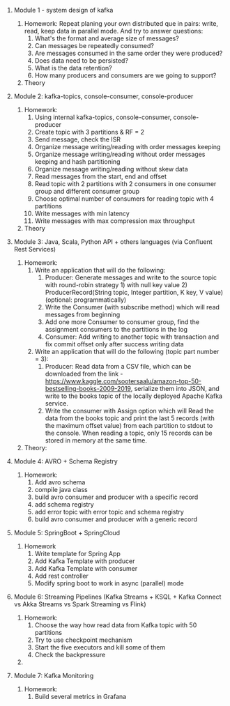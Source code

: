 1. Module 1 - system design of kafka
   1. Homework: Repeat planing your own distributed que in pairs: write, read, keep data in parallel mode. And try to answer questions:
      1. What's the format and average size of messages?
      2. Can messages be repeatedly consumed?
      3. Are messages consumed in the same order they were produced? 
      4. Does data need to be persisted? 
      5. What is the data retention? 
      6. How many producers and consumers are we going to support?
   2. Theory
2. Module 2: kafka-topics, console-consumer, console-producer
    1. Homework: 
       1. Using internal kafka-topics, console-consumer, console-producer
       2. Create topic with 3 partitions & RF = 2
       3. Send message, check the ISR
       4. Organize message writing/reading with order messages keeping
       5. Organize message writing/reading without order messages keeping and hash partitioning
       6. Organize message writing/reading without skew data
       7. Read messages from the start, end and offset
       8. Read topic with 2 partitions with 2 consumers in one consumer group and different consumer group
       9. Choose optimal number of consumers for reading topic with 4 partitions
       10. Write messages with min latency
       11. Write messages with max compression max throughput
    2. Theory

3. Module 3: Java, Scala, Python API + others languages (via Confluent Rest Services) 
   1. Homework:
      1. Write an application that will do the following: 
         1. Producer: Generate messages and write to the source topic with round-robin strategy  1) with null key value 2) ProducerRecord(String topic, Integer partition, K key, V value) (optional: programmatically)
         2. Write the Consumer (with subscribe method) which will read messages from beginning
         3. Add one more Consumer to consumer group, find the assignment consumers to the partitions in the log
         4. Consumer: Add writing to another topic with transaction and fix commit offset only after success writing data
      2. Write an application that will do the following (topic part number = 3):
         1. Producer: Read data from a CSV file, which can be downloaded from the link - https://www.kaggle.com/sootersaalu/amazon-top-50-bestselling-books-2009-2019, serialize them into JSON, and write to the books topic of the locally deployed Apache Kafka service.
         2. Write the consumer with Assign option which will Read the data from the books topic and print the last 5 records (with the maximum offset value) from each partition to stdout to the console. When reading a topic, only 15 records can be stored in memory at the same time.
    2. Theory:
4. Module 4: AVRO + Schema Registry
   1. Homework:
      1. Add avro schema
      2. compile java class 
      3. build avro consumer and producer  with a specific record 
      4. add schema registry
      5. add error topic with error topic and schema registry
      6. build avro consumer and producer  with a generic record
5. Module 5: SpringBoot + SpringCloud
   1. Homework
      1. Write template for Spring App
      2. Add Kafka Template with producer
      3. Add Kafka Template with consumer
      4. Add rest controller
      5. Modify spring boot to work in async (parallel) mode

6. Module 6: Streaming Pipelines (Kafka Streams + KSQL + Kafka Connect vs Akka Streams vs Spark Streaming vs Flink)
    1. Homework:
       1. Choose the way how read data from Kafka topic with 50 partitions
       2. Try to use checkpoint mechanism 
       3. Start the five executors and kill some of them
       4. Check the backpressure
    2. 

7. Module 7: Kafka Monitoring
   1. Homework:
      1. Build several metrics in Grafana